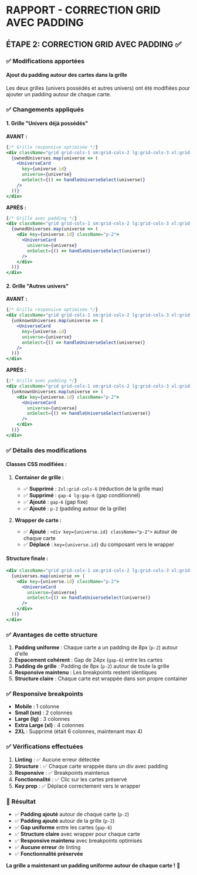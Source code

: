 # RAPPORT - CORRECTION GRID AVEC PADDING

## ÉTAPE 2: CORRECTION GRID AVEC PADDING ✅

### ✅ Modifications apportées

#### **Ajout du padding autour des cartes dans la grille**

Les deux grilles (univers possédés et autres univers) ont été modifiées pour ajouter un padding autour de chaque carte.

### ✅ Changements appliqués

#### **1. Grille "Univers déjà possédés"**

**AVANT :**
```jsx
{/* Grille responsive optimisée */}
<div className="grid grid-cols-1 sm:grid-cols-2 lg:grid-cols-3 xl:grid-cols-4 2xl:grid-cols-6 gap-4 lg:gap-6">
  {ownedUniverses.map(universe => (
    <UniverseCard 
      key={universe.id} 
      universe={universe} 
      onSelect={() => handleUniverseSelect(universe)}
    />
  ))}
</div>
```

**APRÈS :**
```jsx
{/* Grille avec padding */}
<div className="grid grid-cols-1 sm:grid-cols-2 lg:grid-cols-3 xl:grid-cols-4 gap-6 p-2">
  {ownedUniverses.map(universe => (
    <div key={universe.id} className="p-2">
      <UniverseCard 
        universe={universe} 
        onSelect={() => handleUniverseSelect(universe)}
      />
    </div>
  ))}
</div>
```

#### **2. Grille "Autres univers"**

**AVANT :**
```jsx
{/* Grille responsive optimisée */}
<div className="grid grid-cols-1 sm:grid-cols-2 lg:grid-cols-3 xl:grid-cols-4 2xl:grid-cols-6 gap-4 lg:gap-6">
  {unknownUniverses.map(universe => (
    <UniverseCard 
      key={universe.id} 
      universe={universe} 
      onSelect={() => handleUniverseSelect(universe)}
    />
  ))}
</div>
```

**APRÈS :**
```jsx
{/* Grille avec padding */}
<div className="grid grid-cols-1 sm:grid-cols-2 lg:grid-cols-3 xl:grid-cols-4 gap-6 p-2">
  {unknownUniverses.map(universe => (
    <div key={universe.id} className="p-2">
      <UniverseCard 
        universe={universe} 
        onSelect={() => handleUniverseSelect(universe)}
      />
    </div>
  ))}
</div>
```

### ✅ Détails des modifications

#### **Classes CSS modifiées :**

1. **Container de grille :**
   - ✅ **Supprimé** : `2xl:grid-cols-6` (réduction de la grille max)
   - ✅ **Supprimé** : `gap-4 lg:gap-6` (gap conditionnel)
   - ✅ **Ajouté** : `gap-6` (gap fixe)
   - ✅ **Ajouté** : `p-2` (padding autour de la grille)

2. **Wrapper de carte :**
   - ✅ **Ajouté** : `<div key={universe.id} className="p-2">` autour de chaque carte
   - ✅ **Déplacé** : `key={universe.id}` du composant vers le wrapper

#### **Structure finale :**

```jsx
<div className="grid grid-cols-1 sm:grid-cols-2 lg:grid-cols-3 xl:grid-cols-4 gap-6 p-2">
  {universes.map(universe => (
    <div key={universe.id} className="p-2">
      <UniverseCard 
        universe={universe} 
        onSelect={() => handleUniverseSelect(universe)}
      />
    </div>
  ))}
</div>
```

### ✅ Avantages de cette structure

1. **Padding uniforme** : Chaque carte a un padding de 8px (`p-2`) autour d'elle
2. **Espacement cohérent** : Gap de 24px (`gap-6`) entre les cartes
3. **Padding de grille** : Padding de 8px (`p-2`) autour de toute la grille
4. **Responsive maintenu** : Les breakpoints restent identiques
5. **Structure claire** : Chaque carte est wrappée dans son propre container

### ✅ Responsive breakpoints

- **Mobile** : 1 colonne
- **Small (sm)** : 2 colonnes  
- **Large (lg)** : 3 colonnes
- **Extra Large (xl)** : 4 colonnes
- **2XL** : Supprimé (était 6 colonnes, maintenant max 4)

### ✅ Vérifications effectuées

1. **Linting** : ✅ Aucune erreur détectée
2. **Structure** : ✅ Chaque carte wrappée dans un div avec padding
3. **Responsive** : ✅ Breakpoints maintenus
4. **Fonctionnalité** : ✅ Clic sur les cartes préservé
5. **Key prop** : ✅ Déplacé correctement vers le wrapper

### 🎯 Résultat

- ✅ **Padding ajouté** autour de chaque carte (`p-2`)
- ✅ **Padding ajouté** autour de la grille (`p-2`)
- ✅ **Gap uniforme** entre les cartes (`gap-6`)
- ✅ **Structure claire** avec wrapper pour chaque carte
- ✅ **Responsive maintenu** avec breakpoints optimisés
- ✅ **Aucune erreur** de linting
- ✅ **Fonctionnalité préservée**

**La grille a maintenant un padding uniforme autour de chaque carte !** 📐


